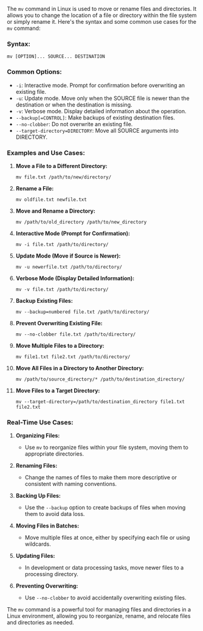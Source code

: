 The `mv` command in Linux is used to move or rename files and directories. It allows you to change the location of a file or directory within the file system or simply rename it. Here's the syntax and some common use cases for the `mv` command:

### Syntax:
```
mv [OPTION]... SOURCE... DESTINATION
```

### Common Options:

- `-i`: Interactive mode. Prompt for confirmation before overwriting an existing file.
- `-u`: Update mode. Move only when the SOURCE file is newer than the destination or when the destination is missing.
- `-v`: Verbose mode. Display detailed information about the operation.
- `--backup[=CONTROL]`: Make backups of existing destination files.
- `--no-clobber`: Do not overwrite an existing file.
- `--target-directory=DIRECTORY`: Move all SOURCE arguments into DIRECTORY.

### Examples and Use Cases:

1. **Move a File to a Different Directory:**
   ```
   mv file.txt /path/to/new/directory/
   ```

2. **Rename a File:**
   ```
   mv oldfile.txt newfile.txt
   ```

3. **Move and Rename a Directory:**
   ```
   mv /path/to/old_directory /path/to/new_directory
   ```

4. **Interactive Mode (Prompt for Confirmation):**
   ```
   mv -i file.txt /path/to/directory/
   ```

5. **Update Mode (Move if Source is Newer):**
   ```
   mv -u newerfile.txt /path/to/directory/
   ```

6. **Verbose Mode (Display Detailed Information):**
   ```
   mv -v file.txt /path/to/directory/
   ```

7. **Backup Existing Files:**
   ```
   mv --backup=numbered file.txt /path/to/directory/
   ```

8. **Prevent Overwriting Existing File:**
   ```
   mv --no-clobber file.txt /path/to/directory/
   ```

9. **Move Multiple Files to a Directory:**
   ```
   mv file1.txt file2.txt /path/to/directory/
   ```

10. **Move All Files in a Directory to Another Directory:**
    ```
    mv /path/to/source_directory/* /path/to/destination_directory/
    ```

11. **Move Files to a Target Directory:**
    ```
    mv --target-directory=/path/to/destination_directory file1.txt file2.txt
    ```

### Real-Time Use Cases:

1. **Organizing Files:**
   - Use `mv` to reorganize files within your file system, moving them to appropriate directories.

2. **Renaming Files:**
   - Change the names of files to make them more descriptive or consistent with naming conventions.

3. **Backing Up Files:**
   - Use the `--backup` option to create backups of files when moving them to avoid data loss.

4. **Moving Files in Batches:**
   - Move multiple files at once, either by specifying each file or using wildcards.

5. **Updating Files:**
   - In development or data processing tasks, move newer files to a processing directory.

6. **Preventing Overwriting:**
   - Use `--no-clobber` to avoid accidentally overwriting existing files.

The `mv` command is a powerful tool for managing files and directories in a Linux environment, allowing you to reorganize, rename, and relocate files and directories as needed.
